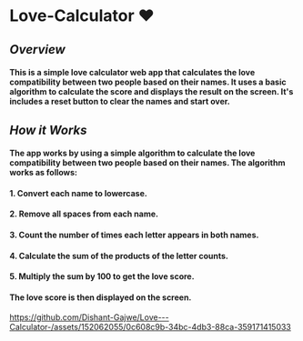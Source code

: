 # **Love-Calculator ❤️**

## **_Overview_**

#### This is a simple love calculator web app that calculates the love compatibility between two people based on their names. It uses a basic algorithm to calculate the score and displays the result on the screen. It's includes a reset button to clear the names and start over.

## **_How it Works_**

#### The app works by using a simple algorithm to calculate the love compatibility between two people based on their names. The algorithm works as follows:

#### 1. Convert each name to lowercase.
#### 2. Remove all spaces from each name.
#### 3. Count the number of times each letter appears in both names.
#### 4. Calculate the sum of the products of the letter counts.
#### 5. Multiply the sum by 100 to get the love score.

#### The love score is then displayed on the screen.

https://github.com/Dishant-Gajwe/Love---Calculator-/assets/152062055/0c608c9b-34bc-4db3-88ca-359171415033










